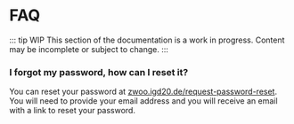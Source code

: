 # FAQ

::: tip WIP
This section of the documentation is a work in progress. Content may be incomplete or subject to change.
:::

### I forgot my password, how can I reset it?

You can reset your password at [zwoo.igd20.de/request-password-reset](https://zwoo.igd20.de/request-password-reset). You will need to provide your email address and you will receive an email with a link to reset your password.